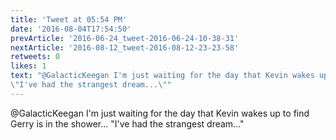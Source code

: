 ```yaml
---
title: 'Tweet at 05:54 PM'
date: '2016-08-04T17:54:50'
prevArticle: '2016-06-24_tweet-2016-06-24-10-38-31'
nextArticle: '2016-08-12_tweet-2016-08-12-23-23-58'
retweets: 0
likes: 1
text: "@GalacticKeegan I'm just waiting for the day that Kevin wakes up to find Gerry is in the shower...
\"I've had the strangest dream...\""
---
```

@GalacticKeegan I'm just waiting for the day that Kevin wakes up to find Gerry is in the shower...
"I've had the strangest dream..."